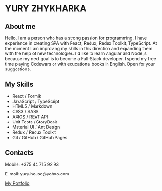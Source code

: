 # YURY ZHYKHARKA
## About me
Hello, I am a person who has a strong passion for programming. I have experience in creating SPA with React, Redux, Redux Toolkit, TypeScript.
At the moment I am improving my skills in this direction and expanding them with the help of new technologies.
I'd like to learn Angular and Node.js because my next goal is to become a Full-Stack developer.
I spend my free time playing Codewars or with educational books in English.
Open for your suggestions.
## My Skills
- React / Formik
- JavaScript / TypeScript
- HTML5 / Markdown
- CSS3 / SASS
- AXIOS / REAT API
- Unit Tests / StoryBook
- Material UI / Ant Design
- Redux / Redux Toolkit
- Git / GitHub / GitHub Pages
## Contacts
<p>Mobile: +375 44 715 92 93</p>
<p>E-mail: yury.house@yahoo.com</p>
<p><a href="https://yuryhouse.github.io/yurasz-portfolio?target=_blank"">My Portfolio</a></p>
